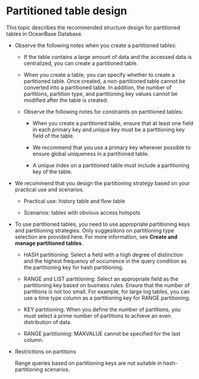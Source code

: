 # Partitioned table design

This topic describes the recommended structure design for partitioned tables in OceanBase Database.

* Observe the following notes when you create a partitioned tables:

   * If the table contains a large amount of data and the accessed data is centralized, you can create a partitioned table.

   * When you create a table, you can specify whether to create a partitioned table. Once created, a non-partitioned table cannot be converted into a partitioned table. In addition, the number of partitions, partition type, and partitioning key values cannot be modified after the table is created.

   * Observe the following notes for constraints on partitioned tables:

      * When you create a partitioned table, ensure that at least one field in each primary key and unique key must be a partitioning key field of the table.

      * We recommend that you use a primary key wherever possible to ensure global uniqueness in a partitioned table.

      * A unique index on a partitioned table must include a partitioning key of the table.

* We recommend that you design the partitioning strategy based on your practical use and scenarios.

   * Practical use: history table and flow table

   * Scenarios: tables with obvious access hotspots

* To use partitioned tables, you need to use appropriate partitioning keys and partitioning strategies. Only suggestions on partitioning type selection are provided here. For more information, see **Create and manage partitioned tables**.

   * HASH partitioning: Select a field with a high degree of distinction and the highest frequency of occurrence in the query condition as the partitioning key for hash partitioning.

   * RANGE and LIST partitioning: Select an appropriate field as the partitioning key based on business rules. Ensure that the number of partitions is not too small. For example, for large log tables, you can use a time type column as a partitioning key for RANGE partitioning.

   * KEY partitioning: When you define the number of partitions, you must select a prime number of partitions to achieve an even distribution of data.

   * RANGE partitioning: MAXVALUE cannot be specified for the last column.

* Restrictions on partitions

   Range queries based on partitioning keys are not suitable in hash-partitioning scenarios.

